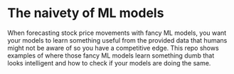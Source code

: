 # The naivety of ML models
When forecasting stock price movements with fancy ML models, you want your models to learn something useful from the provided data that humans might not be aware of so you have a competitive edge. This repo shows examples of where those fancy ML models learn something dumb that looks intelligent and how to check if your models are doing the same.